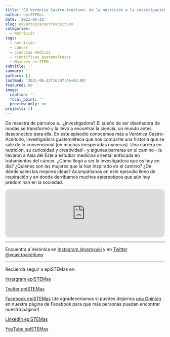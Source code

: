 ```yaml
---
title: 'E9 Verónica Castro-Aceituno: de la nutrición a la investigación de cáncer'
author: epiSTEMas
date: '2021-06-22'
slug: e9veronicacastroaceituno
categories:
  - Nutrición
tags:
  - nutrición
  - cáncer
  - ciencias médicas
  - científicas guatemaltecas
  - Mujeres en STEM
subtitle: ''
summary: ''
authors: []
lastmod: '2021-06-22T16:07:46+02:00'
featured: no
image:
  caption: ''
  focal_point: ''
  preview_only: no
projects: []
---
```


De maestra de párvulos a...¿investigadora? El sueño de ser diseñadora de modas se transformó y la llevó a encontrar la ciencia, un mundo antes desconocido para ella. En este episodio conocemos más a Verónica Castro-Aceituno, investigadora guatemalteca que nos comparte una historia que se sale de lo convencional (en muchas inesperadas maneras). Una carrera en nutrición, su curiosidad y creatividad - y algunas barreras en el camino - la llevaron a Asia del Este a estudiar medicina oriental enfocada en tratamientos del cáncer. ¿Cómo llegó a ser la investigadora que es hoy en día? ¿Quiénes son las mujeres que la han inspirado en el camino? ¿De dónde salen las mejores ideas? Acompáñanos en este episodio lleno de inspiración y en donde derribamos muchos estereotipos que aún hoy predominan en la sociedad.


<iframe style="border-radius:12px" src="https://open.spotify.com/embed/episode/5mWjXDbF5NPYAz48gIPtQR?utm_source=generator&theme=0" width="100%" height="152" frameBorder="0" allowfullscreen="" allow="autoplay; clipboard-write; encrypted-media; fullscreen; picture-in-picture" loading="lazy"></iframe>


- - - - -

Encuentra a Verónica en [Instagram @veroyuki](https://www.instagram.com/veroyuki/) y en [Twitter @vcastroaceituno](https://twitter.com/vcastroaceituno)

- - - - -

Recuerda seguir a epiSTEMas en:

[Instagram epiSTEMas](https://www.instagram.com/epistemas/)  

[Twitter epiSTEMas](https://twitter.com/epiSTEMas_Pod)

[Facebook epiSTEMas](https://www.facebook.com/epiSTEMasPod) (¡te agradeceríamos si puedes dejarnos [una Opinión](https://www.facebook.com/epiSTEMasPod/reviews/) en nuestra página de Facebook para que más personas puedan encontrar nuestra página!)

[LinkedIn epiSTEMas](https://www.linkedin.com/company/epistemas-podcast/)

[YouTube epiSTEMas](https://www.youtube.com/@epistemaspodcast)